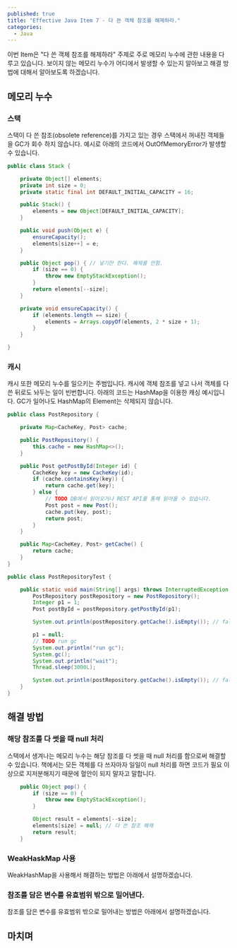 ```yaml
---
published: true
title: "Effective Java Item 7 - 다 쓴 객체 참조를 해제하라."
categories:
  - Java
---
```


이번 Item은 "다 쓴 객체 참조를 해제하라" 주제로 주로 메모리 누수에 관한 내용을 다루고 있습니다. 보이지 않는 메모리 누수가 어디에서 발생할 수 있는지 알아보고 해결 방법에 대해서 알아보도록 하겠습니다.

## 메모리 누수

### 스택
스택이 다 쓴 참조(obsolete reference)를 가지고 있는 경우 스택에서 꺼내진 객체들을 GC가 회수 하지 않습니다. 예시로 아래의 코드에서 OutOfMemoryError가 발생할 수 있습니다.

~~~java
public class Stack {

    private Object[] elements;
    private int size = 0;
    private static final int DEFAULT_INITIAL_CAPACITY = 16;

    public Stack() {
        elements = new Object[DEFAULT_INITIAL_CAPACITY];
    }

    public void push(Object e) {
        ensureCapacity();
        elements[size++] = e;
    }

    public Object pop() { // 넣기만 한다. 해제를 안함.
        if (size == 0) {
            throw new EmptyStackException();
        }
        return elements[--size];
    }

    private void ensureCapacity() {
        if (elements.length == size) {
            elements = Arrays.copyOf(elements, 2 * size + 1);
        }
    }

}
~~~

### 캐시
캐시 또한 메모리 누수를 일으키는 주범입니다. 캐시에 객체 참조를 넣고 나서 객체를 다 쓴 뒤로도 놔두는 일이 빈번합니다. 아래의 코드는 HashMap을 이용한 캐싱 예시입니다. GC가 일어나도 HashMap의 Element는 삭제되지 않습니다.

~~~java
public class PostRepository {

    private Map<CacheKey, Post> cache;

    public PostRepository() {
        this.cache = new HashMap<>();
    }

    public Post getPostById(Integer id) {
        CacheKey key = new CacheKey(id);
        if (cache.containsKey(key)) {
            return cache.get(key);
        } else {
            // TODO DB에서 읽어오거나 REST API를 통해 읽어올 수 있습니다.
            Post post = new Post();
            cache.put(key, post);
            return post;
        }
    }

    public Map<CacheKey, Post> getCache() {
        return cache;
    }
}
~~~

~~~java
public class PostRepositoryTest {

    public static void main(String[] args) throws InterruptedException {
        PostRepository postRepository = new PostRepository();
        Integer p1 = 1;
        Post postById = postRepository.getPostById(p1);

        System.out.println(postRepository.getCache().isEmpty()); // false

        p1 = null;
        // TODO run gc
        System.out.println("run gc");
        System.gc();
        System.out.println("wait");
        Thread.sleep(3000L);

        System.out.println(postRepository.getCache().isEmpty()); // false
    }
}
~~~

## 해결 방법

### 해당 참조를 다 썻을 때 null 처리
스택에서 생겨나는 메모리 누수는 해당 참조를 다 썻을 때 null 처리를 함으로써 해결할 수 있습니다. 책에서는 모든 객체를 다 쓰자마자 일일이 null 처리를 하면 코드가 필요 이상으로 지저분해지기 때문에 혈안이 되지 말자고 말합니다.

~~~java
    public Object pop() {
        if (size == 0) {
            throw new EmptyStackException();
        }

        Object result = elements[--size];
        elements[size] = null; // 다 쓴 참조 해제
        return result;
    }
~~~

### WeakHaskMap 사용
WeakHashMap을 사용해서 해결하는 방법은 아래에서 설명하겠습니다.


### 참조를 담은 변수를 유효범위 밖으로 밀어낸다.
참조를 담은 변수를 유효범위 밖으로 밀어내는 방법은 아래에서 설명하겠습니다.

## 마치며
